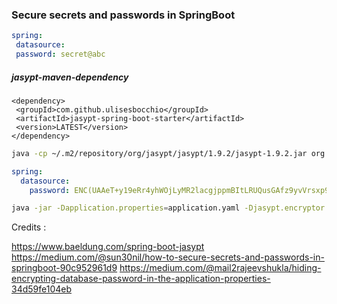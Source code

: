 ### Secure secrets and passwords in SpringBoot

```yml
spring:
 datasource:
 password: secret@abc
``` 


##### jasypt-maven-dependency

```
<dependency>
 <groupId>com.github.ulisesbocchio</groupId>
 <artifactId>jasypt-spring-boot-starter</artifactId>
 <version>LATEST</version>
</dependency>
```

```sh
java -cp ~/.m2/repository/org/jasypt/jasypt/1.9.2/jasypt-1.9.2.jar org.jasypt.intf.cli.JasyptPBEStringEncryptionCLI input="EncryptionKey@642" password=sms-app-enc-key642 algorithm=PBEWITHMD5ANDDES
```

```yml
spring:
  datasource:
    password: ENC(UAAeT+y19eRr4yhWOjLyMR2lacgjppmBItLRUQusGAfz9yvVrsxp9g==)
```

```sh
java -jar -Dapplication.properties=application.yaml -Djasypt.encryptor.password=dev-env-secret springboot_app.jar
```

Credits :

https://www.baeldung.com/spring-boot-jasypt
https://medium.com/@sun30nil/how-to-secure-secrets-and-passwords-in-springboot-90c952961d9
https://medium.com/@mail2rajeevshukla/hiding-encrypting-database-password-in-the-application-properties-34d59fe104eb

